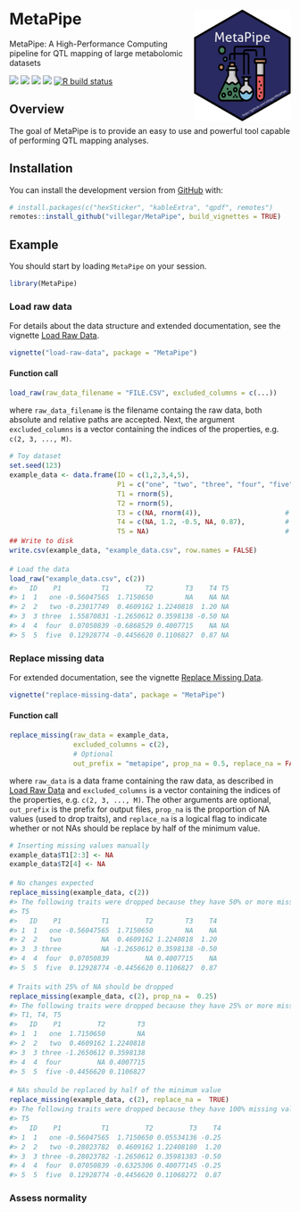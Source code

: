 
<!-- README.md is generated from README.Rmd. Please edit that file -->

<!-- Extra CSS -->

<!-- Utilitary functions -->

<!-- /Library/Frameworks/R.framework/Versions/4.0/Resources/library/MetaPipe/images/metapipe.png -->

# MetaPipe <img src="https://raw.githubusercontent.com/villegar/MetaPipe/master/inst/images/metapipe.png" alt="metapipe-logo" align="right" height=200px/>

MetaPipe: A High-Performance Computing pipeline for QTL mapping of large
metabolomic datasets <!-- badges: start -->
<!-- [![Build Status](https://travis-ci.com/villegar/MetaPipe.svg?branch=master)](https://travis-ci.com/villegar/MetaPipe) -->
[![](https://travis-ci.com/villegar/MetaPipe.svg?branch=master)](https://travis-ci.com/villegar/MetaPipe)
[![](https://img.shields.io/badge/devel%20version-0.0.1-blue.svg)](https://github.com/villegar/MetaPipe)
[![](https://img.shields.io/github/languages/code-size/villegar/MetaPipe.svg)](https://github.com/villegar/MetaPipe)<!-- [![](https://www.r-pkg.org/badges/version/MetaPipe?color=red)](https://cran.r-project.org/package=MetaPipe) -->
[![](https://codecov.io/gh/villegar/MetaPipe/branch/master/graph/badge.svg)](https://codecov.io/gh/villegar/MetaPipe)
[![R build
status](https://github.com/villegar/MetaPipe/workflows/R-CMD-check/badge.svg)](https://github.com/villegar/MetaPipe/actions)
<!-- [![Dependencies](https://tinyverse.netlify.com/badge/MetaPipe)](https://cran.r-project.org/package=MetaPipe) -->
<!-- [![CRAN checks](https://cranchecks.info/badges/summary/MetaPipe)](https://cran.r-project.org/web/checks/check_results_MetaPipe.html) -->
<!-- [![R build status](https://github.com/villegar/MetaPipe/workflows/R-CMD-check/badge.svg)](https://github.com/villegar/MetaPipe/actions) -->

<!-- badges: end -->

## Overview

The goal of MetaPipe is to provide an easy to use and powerful tool
capable of performing QTL mapping analyses.
<!-- on metabolomics data. -->

## Installation

<!-- You can install the released version of MetaPipe from [CRAN](https://CRAN.R-project.org) with: -->

<!-- ``` r -->

<!-- install.packages("MetaPipe") -->

<!-- ``` -->

<!-- And the development version from [GitHub](https://github.com/) with: -->

You can install the development version from
[GitHub](https://github.com/) with:

``` r
# install.packages(c("hexSticker", "kableExtra", "qpdf", remotes")
remotes::install_github("villegar/MetaPipe", build_vignettes = TRUE)
```

## Example

<!-- This is a basic example which shows you how to solve a common problem: -->

You should start by loading `MetaPipe` on your session.

``` r
library(MetaPipe)
```

### Load raw data

For details about the data structure and extended documentation, see the
vignette [Load Raw
Data](https://villegar.github.io/MetaPipe/articles/load-raw-data).

``` r
vignette("load-raw-data", package = "MetaPipe")
```

#### Function call

``` r
load_raw(raw_data_filename = "FILE.CSV", excluded_columns = c(...))
```

where `raw_data_filename` is the filename containg the raw data, both
absolute and relative paths are accepted. Next, the argument
`excluded_columns` is a vector containing the indices of the properties,
e.g. `c(2, 3, ..., M)`.

``` r
# Toy dataset
set.seed(123)
example_data <- data.frame(ID = c(1,2,3,4,5),
                           P1 = c("one", "two", "three", "four", "five"), 
                           T1 = rnorm(5), 
                           T2 = rnorm(5),
                           T3 = c(NA, rnorm(4)),                     #  20 % NAs
                           T4 = c(NA, 1.2, -0.5, NA, 0.87),          #  40 % NAs
                           T5 = NA)                                  # 100 % NAs
## Write to disk
write.csv(example_data, "example_data.csv", row.names = FALSE)

# Load the data
load_raw("example_data.csv", c(2))
#>   ID    P1          T1         T2        T3    T4 T5
#> 1  1   one -0.56047565  1.7150650        NA    NA NA
#> 2  2   two -0.23017749  0.4609162 1.2240818  1.20 NA
#> 3  3 three  1.55870831 -1.2650612 0.3598138 -0.50 NA
#> 4  4  four  0.07050839 -0.6868529 0.4007715    NA NA
#> 5  5  five  0.12928774 -0.4456620 0.1106827  0.87 NA
```

### Replace missing data

For extended documentation, see the vignette [Replace Missing
Data](https://villegar.github.io/MetaPipe/articles/replace-missing-data).

``` r
vignette("replace-missing-data", package = "MetaPipe")
```

#### Function call

``` r
replace_missing(raw_data = example_data, 
                excluded_columns = c(2), 
                # Optional
                out_prefix = "metapipe", prop_na = 0.5, replace_na = FALSE)
```

where `raw_data` is a data frame containing the raw data, as described
in [Load Raw Data](#load-raw-data) and `excluded_columns` is a vector
containing the indices of the properties, e.g. `c(2, 3, ..., M)`. The
other arguments are optional, `out_prefix` is the prefix for output
files, `prop_na` is the proportion of NA values (used to drop traits),
and `replace_na` is a logical flag to indicate whether or not NAs should
be replace by half of the minimum value.

``` r
# Inserting missing values manually
example_data$T1[2:3] <- NA
example_data$T2[4] <- NA

# No changes expected
replace_missing(example_data, c(2))
#> The following traits were dropped because they have 50% or more missing values: 
#> T5
#>   ID    P1          T1         T2        T3    T4
#> 1  1   one -0.56047565  1.7150650        NA    NA
#> 2  2   two          NA  0.4609162 1.2240818  1.20
#> 3  3 three          NA -1.2650612 0.3598138 -0.50
#> 4  4  four  0.07050839         NA 0.4007715    NA
#> 5  5  five  0.12928774 -0.4456620 0.1106827  0.87

# Traits with 25% of NA should be dropped
replace_missing(example_data, c(2), prop_na =  0.25)
#> The following traits were dropped because they have 25% or more missing values: 
#> T1, T4, T5
#>   ID    P1         T2        T3
#> 1  1   one  1.7150650        NA
#> 2  2   two  0.4609162 1.2240818
#> 3  3 three -1.2650612 0.3598138
#> 4  4  four         NA 0.4007715
#> 5  5  five -0.4456620 0.1106827

# NAs should be replaced by half of the minimum value
replace_missing(example_data, c(2), replace_na =  TRUE)
#> The following traits were dropped because they have 100% missing values: 
#> T5
#>   ID    P1          T1         T2         T3    T4
#> 1  1   one -0.56047565  1.7150650 0.05534136 -0.25
#> 2  2   two -0.28023782  0.4609162 1.22408180  1.20
#> 3  3 three -0.28023782 -1.2650612 0.35981383 -0.50
#> 4  4  four  0.07050839 -0.6325306 0.40077145 -0.25
#> 5  5  five  0.12928774 -0.4456620 0.11068272  0.87
```

### Assess normality

<!-- What is special about using `README.Rmd` instead of just `README.md`? You can include R chunks like so: -->

<!-- ```{r cars} -->

<!-- summary(cars) -->

<!-- ``` -->

<!-- You'll still need to render `README.Rmd` regularly, to keep `README.md` up-to-date. -->

<!-- You can also embed plots, for example: -->

<!-- ```{r pressure, echo = FALSE} -->

<!-- plot(pressure) -->

<!-- ``` -->

<!-- In that case, don't forget to commit and push the resulting figure files, so they display on GitHub! -->
